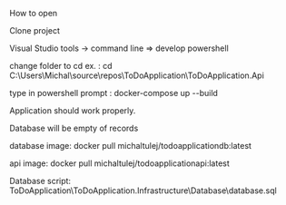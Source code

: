 How to open





Clone project



Visual Studio
tools -> command line => develop powershell

change folder to cd ex. : cd C:\Users\Michal\source\repos\ToDoApplication\ToDoApplication.Api

type in powershell prompt : docker-compose up --build



Application should work properly.




Database will be empty of records

database image: docker pull michaltulej/todoapplicationdb:latest




api image:      docker pull michaltulej/todoapplicationapi:latest




Database script: ToDoApplication\ToDoApplication.Infrastructure\Database\database.sql








